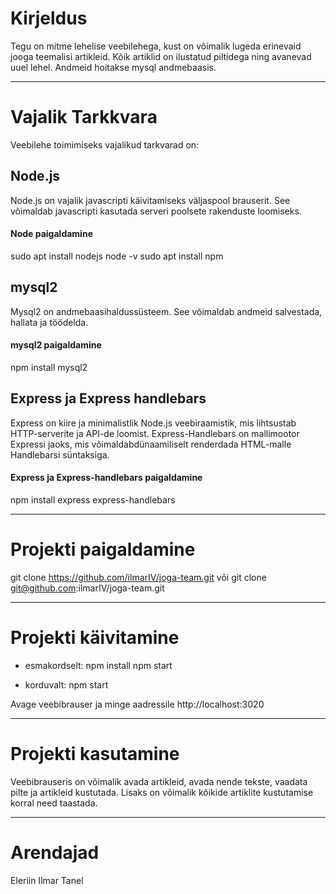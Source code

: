 # Kirjeldus

Tegu on mitme lehelise veebilehega, kust on võimalik lugeda erinevaid jooga teemalisi artikleid. Kõik artiklid on ilustatud piltidega ning avanevad uuel lehel. Andmeid hoitakse mysql andmebaasis.

---

# Vajalik Tarkkvara

Veebilehe toimimiseks vajalikud tarkvarad on:

## Node.js

Node.js on vajalik javascripti käivitamiseks väljaspool brauserit. See võimaldab javascripti kasutada serveri poolsete rakenduste loomiseks.

#### Node paigaldamine

sudo apt install nodejs
node -v
sudo apt install npm

## mysql2

Mysql2 on andmebaasihaldussüsteem. See võimaldab andmeid salvestada, hallata ja töödelda.

#### mysql2 paigaldamine

npm install mysql2

## Express ja Express handlebars

Express on kiire ja minimalistlik Node.js veebiraamistik, mis lihtsustab HTTP-serverite ja API-de loomist.
Express-Handlebars on mallimootor Expressi jaoks, mis võimaldabdünaamiliselt renderdada HTML-malle Handlebarsi süntaksiga.

#### Express ja Express-handlebars paigaldamine

npm install express express-handlebars

---

# Projekti paigaldamine

git clone https://github.com/ilmarIV/joga-team.git
või
git clone git@github.com:ilmarIV/joga-team.git

---

# Projekti käivitamine

- esmakordselt:
  npm install
  npm start

- korduvalt:
  npm start

Avage veebibrauser ja minge aadressile http://localhost:3020

---

# Projekti kasutamine

Veebibrauseris on võimalik avada artikleid, avada nende tekste, vaadata pilte ja artikleid kustutada. Lisaks on võimalik kõikide artiklite kustutamise korral need taastada.

---

# Arendajad

Eleriin
Ilmar
Tanel

